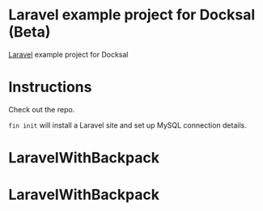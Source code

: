 # Laravel example project for Docksal (Beta)

[Laravel](http://laravel.com) example project for Docksal

# Instructions

Check out the repo.

`fin init` will install a Laravel site and set up MySQL connection details.
# LaravelWithBackpack
# LaravelWithBackpack
